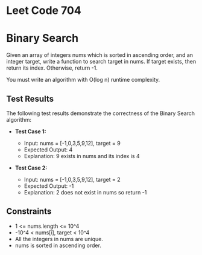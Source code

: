 # Leet Code 704
# Binary Search

Given an array of integers nums which is sorted in ascending order, and an integer target, write a function to search target in nums. If target exists, then return its index. Otherwise, return -1.

You must write an algorithm with O(log n) runtime complexity.

## Test Results

The following test results demonstrate the correctness of the Binary Search algorithm:

- **Test Case 1:**
  - Input: nums = [-1,0,3,5,9,12], target = 9
  - Expected Output: 4
  - Explanation: 9 exists in nums and its index is 4

- **Test Case 2:**
  - Input: nums = [-1,0,3,5,9,12], target = 2
  - Expected Output: -1
  - Explanation: 2 does not exist in nums so return -1

## Constraints

- 1 <= nums.length <= 10^4
- -10^4 < nums[i], target < 10^4
- All the integers in nums are unique.
- nums is sorted in ascending order.
